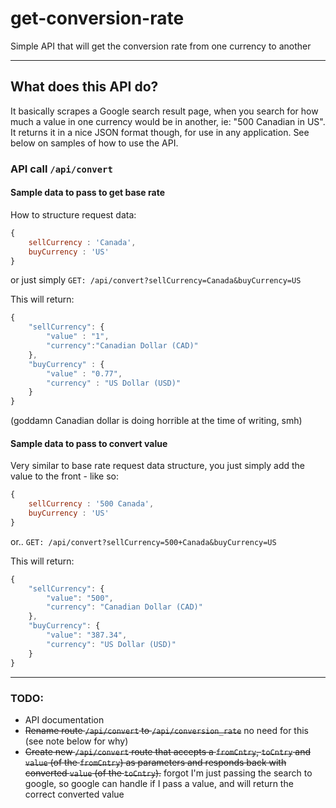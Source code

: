 # get-conversion-rate
Simple API that will get the conversion rate from one currency to another

---

## What does this API do?

It basically scrapes a Google search result page, when you search for how much a value in one currency would be in another, ie: "500 Canadian in US". It returns it in a nice JSON format though, for use in any application. See below on samples of how to use the API.

### API call `/api/convert`

#### Sample data to pass to get base rate

How to structure request data:

```javascript
{
	sellCurrency : 'Canada',
	buyCurrency : 'US'
}
```

or just simply `GET: /api/convert?sellCurrency=Canada&buyCurrency=US`

This will return:

```javascript
{
	"sellCurrency": {
		"value" : "1",
		"currency":"Canadian Dollar (CAD)"
	},
	"buyCurrency" : {
		"value" : "0.77",
		"currency" : "US Dollar (USD)"
	}
}
```
(goddamn Canadian dollar is doing horrible at the time of writing, smh)

#### Sample data to pass to convert value

Very similar to base rate request data structure, you just simply add the value to the front - like so:

```javascript
{
	sellCurrency : '500 Canada',
	buyCurrency : 'US'
}
```

or.. `GET: /api/convert?sellCurrency=500+Canada&buyCurrency=US`

This will return:

```javascript
{
    "sellCurrency": {
        "value": "500",
        "currency": "Canadian Dollar (CAD)"
    },
    "buyCurrency": {
        "value": "387.34",
        "currency": "US Dollar (USD)"
    }
}
```

---

### TODO:
* API documentation
* ~~Rename route `/api/convert` to `/api/conversion_rate`~~ no need for this (see note below for why)
* ~~Create new `/api/convert` route that accepts a `fromCntry`, `toCntry` and `value` (of the `fromCntry`) as parameters and responds back with converted `value` (of the `toCntry`).~~ forgot I'm just passing the search to google, so google can handle if I pass a value, and will return the correct converted value